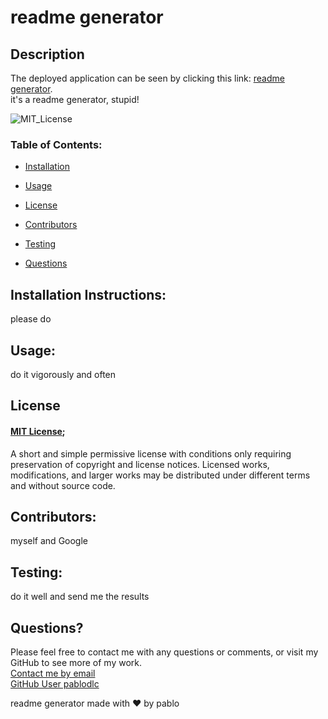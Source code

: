
# readme generator
## Description
The deployed application can be seen by clicking this link: [readme generator](readmegenerator.com).  
it's a readme generator, stupid!  

![MIT_License](https://img.shields.io/badge/license-MIT_License-blue)
        
    
### Table of Contents:

- [Installation](#installation)
    

- [Usage](#usage)
    

- [License](#license)
    

- [Contributors](#Contributors)
    

- [Testing](#Testing)
    
- [Questions](#questions)

 
## Installation Instructions:
please do  
    
 
## Usage:
do it vigorously and often  
    

## License
#### [MIT License](https://choosealicense.com/licenses/mit/);
A short and simple permissive license with conditions only requiring preservation of copyright and license notices. Licensed works, modifications, and larger works may be distributed under different terms and without source code.
            
 
## Contributors:
myself and Google  
    
 
## Testing:
do it well and send me the results  
    
    
## Questions?
Please feel free to contact me with any questions or comments, or visit my GitHub to see more of my work.  
[Contact me by email](mailto:pablodlc@gmail.com)    
[GitHub User pablodlc](https://github.com/pablodlc)
    
readme generator made with ❤️ by pablo
